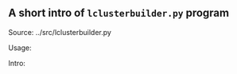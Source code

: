 ## A short intro of `lclusterbuilder.py` program
Source: ../src/lclusterbuilder.py

Usage:

Intro:


